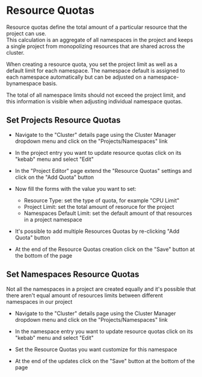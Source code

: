 # Resource Quotas

Resource quotas define the total amount of a particular resource that the project can use.  
This calculation is an aggregate of all namespaces in the project and keeps a single project from monopolizing resources that are shared across the cluster.

When creating a resource quota, you set the project limit as well as a default limit for each namespace. The namespace default is assigned to each namespace automatically but can be adjusted on a namespace-bynamespace basis.

The total of all namespace limits should not exceed the project limit, and this information is visible when adjusting individual namespace quotas.

## Set Projects Resource Quotas
- Navigate to the "Cluster" details page using the Cluster Manager dropdown menu and click on the "Projects/Namespaces" link

- In the project entry you want to update resource quotas click on its "kebab" menu and select "Edit"

- In the "Project Editor" page extend the "Resource Quotas" settings and click on the "Add Quota" button


- Now fill the forms with the value you want to set:
  - Resource Type: set the type of quota, for example "CPU Limit"
  - Project Limit: set the total amount of resoruce for the project
  - Namespaces Default Limit: set the default amount of that resources in a project namespace


- It's possible to add multiple Resources Quotas by re-clicking "Add Quota" button

- At the end of the Resource Quotas creation click on the "Save" button at the bottom of the page

## Set Namespaces Resource Quotas
Not all the namespaces in a project are created equally and it's possible that there aren't equal amount of resources limits between different namespaces in our project

- Navigate to the "Cluster" details page using the Cluster Manager dropdown menu and click on the "Projects/Namespaces" link

- In the namespace entry you want to update resource quotas click on its "kebab" menu and select "Edit"

- Set the Resource Quotas you want customize for this namespace

- At the end of the updates click on the "Save" button at the bottom of the page
